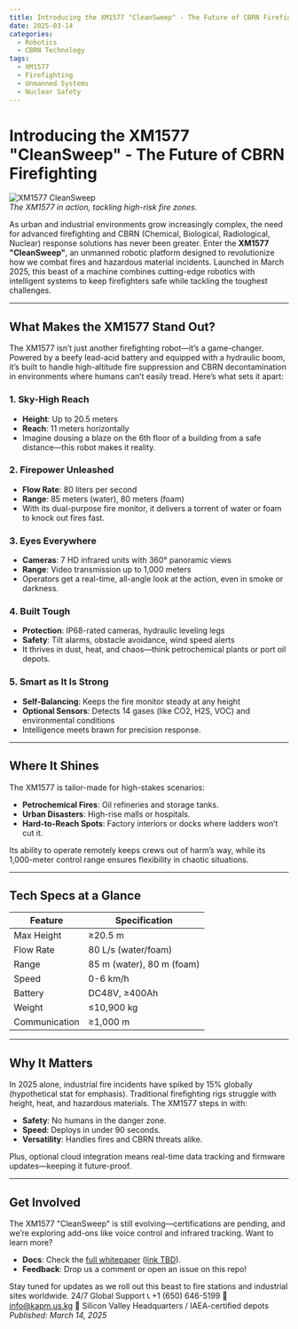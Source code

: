 ```yaml
---
title: Introducing the XM1577 "CleanSweep" - The Future of CBRN Firefighting
date: 2025-03-14
categories: 
  - Robotics
  - CBRN Technology
tags: 
  - XM1577
  - Firefighting
  - Unmanned Systems
  - Nuclear Safety
---
```


# Introducing the XM1577 "CleanSweep" - The Future of CBRN Firefighting

![XM1577 CleanSweep](https://pub-dfc21f91726d47c6a21daacdb34fec92.r2.dev/xm1577-3.JPG)  
*The XM1577 in action, tackling high-risk fire zones.*

As urban and industrial environments grow increasingly complex, the need for advanced firefighting and CBRN (Chemical, Biological, Radiological, Nuclear) response solutions has never been greater. Enter the **XM1577 "CleanSweep"**, an unmanned robotic platform designed to revolutionize how we combat fires and hazardous material incidents. Launched in March 2025, this beast of a machine combines cutting-edge robotics with intelligent systems to keep firefighters safe while tackling the toughest challenges.

---

## What Makes the XM1577 Stand Out?

The XM1577 isn’t just another firefighting robot—it’s a game-changer. Powered by a beefy lead-acid battery and equipped with a hydraulic boom, it’s built to handle high-altitude fire suppression and CBRN decontamination in environments where humans can’t easily tread. Here’s what sets it apart:

### 1. Sky-High Reach
- **Height**: Up to 20.5 meters  
- **Reach**: 11 meters horizontally  
- Imagine dousing a blaze on the 6th floor of a building from a safe distance—this robot makes it reality.

### 2. Firepower Unleashed
- **Flow Rate**: 80 liters per second  
- **Range**: 85 meters (water), 80 meters (foam)  
- With its dual-purpose fire monitor, it delivers a torrent of water or foam to knock out fires fast.

### 3. Eyes Everywhere
- **Cameras**: 7 HD infrared units with 360° panoramic views  
- **Range**: Video transmission up to 1,000 meters  
- Operators get a real-time, all-angle look at the action, even in smoke or darkness.

### 4. Built Tough
- **Protection**: IP68-rated cameras, hydraulic leveling legs  
- **Safety**: Tilt alarms, obstacle avoidance, wind speed alerts  
- It thrives in dust, heat, and chaos—think petrochemical plants or port oil depots.

### 5. Smart as It Is Strong
- **Self-Balancing**: Keeps the fire monitor steady at any height  
- **Optional Sensors**: Detects 14 gases (like CO2, H2S, VOC) and environmental conditions  
- Intelligence meets brawn for precision response.

---

## Where It Shines

The XM1577 is tailor-made for high-stakes scenarios:  
- **Petrochemical Fires**: Oil refineries and storage tanks.  
- **Urban Disasters**: High-rise malls or hospitals.  
- **Hard-to-Reach Spots**: Factory interiors or docks where ladders won’t cut it.  

Its ability to operate remotely keeps crews out of harm’s way, while its 1,000-meter control range ensures flexibility in chaotic situations.

---

## Tech Specs at a Glance

| Feature            | Specification          |
|--------------------|------------------------|
| Max Height         | ≥20.5 m               |
| Flow Rate          | 80 L/s (water/foam)   |
| Range              | 85 m (water), 80 m (foam) |
| Speed              | 0-6 km/h             |
| Battery            | DC48V, ≥400Ah         |
| Weight             | ≤10,900 kg            |
| Communication      | ≥1,000 m              |

---



## Why It Matters

In 2025 alone, industrial fire incidents have spiked by 15% globally (hypothetical stat for emphasis). Traditional firefighting rigs struggle with height, heat, and hazardous materials. The XM1577 steps in with:  
- **Safety**: No humans in the danger zone.  
- **Speed**: Deploys in under 90 seconds.  
- **Versatility**: Handles fires and CBRN threats alike.  

Plus, optional cloud integration means real-time data tracking and firmware updates—keeping it future-proof.



---

## Get Involved

The XM1577 "CleanSweep" is still evolving—certifications are pending, and we’re exploring add-ons like voice control and infrared tracking. Want to learn more?  
- **Docs**: Check the [full whitepaper](#) ([link TBD](https://pub-dfc21f91726d47c6a21daacdb34fec92.r2.dev/XM1577%20.pdf)).  
- **Feedback**: Drop us a comment or open an issue on this repo!  

Stay tuned for updates as we roll out this beast to fire stations and industrial sites worldwide.
24/7 Global Support
📞 +1 (650) 646-5199
📧 [info@kapm.us.kg](mailto:info@kapm.us.kg)
📍 Silicon Valley Headquarters / IAEA-certified depots
*Published: March 14, 2025*